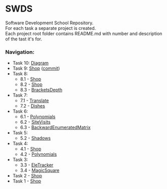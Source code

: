 # SWDS
Software Development School Repository.  
For each task a separate project is created.  
Each project root folder contains README.md with number and description of the tast it's for.

[shop-design]: <https://lucid.app/lucidchart/68e8c79f-d42d-4145-ba0c-791213b20424/edit?invitationId=inv_97b34d12-42fd-44ff-a5cd-07212437fdae>
[shop]: <https://github.com/NebelFox/SWDS/tree/master/Shop>
[magic-square]: <https://github.com/NebelFox/SWDS/tree/master/MagicSquare>
[brackets-depth]: <https://github.com/NebelFox/SWDS/tree/master/BracketsDepth>
[translate]: <https://github.com/NebelFox/SWDS/tree/master/Translate>
[dishes]: <https://github.com/NebelFox/SWDS/tree/master/Dishes>
[polynomials]: <https://github.com/NebelFox/SWDS/tree/master/Polynomials>
[site-visits]: <https://github.com/NebelFox/SWDS/tree/master/SiteVisits>
[backward-enumerated-matrix]: <https://github.com/NebelFox/SWDS/tree/master/BackwardEnumeratedMatrix>
[shadows]: <https://github.com/NebelFox/SWDS/tree/master/Shop>
[ele-tracker]: <https://github.com/NebelFox/SWDS/tree/master/EleTracker>

### Navigation:
- Task 10: [Diagram][shop-design]
- Task 9: [Shop][shop] ([commit](https://github.com/NebelFox/SWDS/commit/9e11d17e178e01fd6e2cf6ab27b77e84425304aa))
- Task 8:
  - 8.1 - [Shop][shop]
  - 8.2 - [Shop][shop]
  - 8.3 - [BracketsDepth][brackets-depth]
- Task 7:
  - 7.1 - [Translate][translate]
  - 7.2 - [Dishes][dishes]
- Task 6:
  - 6.1 - [Polynomials][polynomials]
  - 6.2 - [SiteVisits][site-visits]
  - 6.3 - [BackwardEnumeratedMatrix]()
- Task 5:
  - 5.2 - [Shadows][shadows]
- Task 4:
  - 4.1 - [Shop][shop]
  - 4.2 - [Polynomials][polynomials]
- Task 3:
  - 3.3 - [EleTracker][ele-tracker]
  - 3.4 - [MagicSquare][magic-square]
- Task 2 - [Shop][shop]
- Task 1 - [Shop][shop]
